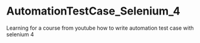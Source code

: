 # AutomationTestCase_Selenium_4
Learning for a course from youtube how to write automation test case with selenium 4
